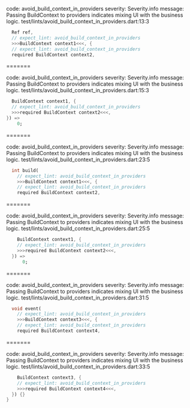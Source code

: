 code: avoid_build_context_in_providers
severity: Severity.info
message: Passing BuildContext to providers indicates mixing UI with the business logic.
test/lints/avoid_build_context_in_providers.dart:13:3

```dart
  Ref ref,
  // expect_lint: avoid_build_context_in_providers
  >>>BuildContext context1<<<, {
  // expect_lint: avoid_build_context_in_providers
  required BuildContext context2,
```

=======

code: avoid_build_context_in_providers
severity: Severity.info
message: Passing BuildContext to providers indicates mixing UI with the business logic.
test/lints/avoid_build_context_in_providers.dart:15:3

```dart
  BuildContext context1, {
  // expect_lint: avoid_build_context_in_providers
  >>>required BuildContext context2<<<,
}) =>
    0;
```

=======

code: avoid_build_context_in_providers
severity: Severity.info
message: Passing BuildContext to providers indicates mixing UI with the business logic.
test/lints/avoid_build_context_in_providers.dart:23:5

```dart
  int build(
    // expect_lint: avoid_build_context_in_providers
    >>>BuildContext context1<<<, {
    // expect_lint: avoid_build_context_in_providers
    required BuildContext context2,
```

=======

code: avoid_build_context_in_providers
severity: Severity.info
message: Passing BuildContext to providers indicates mixing UI with the business logic.
test/lints/avoid_build_context_in_providers.dart:25:5

```dart
    BuildContext context1, {
    // expect_lint: avoid_build_context_in_providers
    >>>required BuildContext context2<<<,
  }) =>
      0;
```

=======

code: avoid_build_context_in_providers
severity: Severity.info
message: Passing BuildContext to providers indicates mixing UI with the business logic.
test/lints/avoid_build_context_in_providers.dart:31:5

```dart
  void event(
    // expect_lint: avoid_build_context_in_providers
    >>>BuildContext context3<<<, {
    // expect_lint: avoid_build_context_in_providers
    required BuildContext context4,
```

=======

code: avoid_build_context_in_providers
severity: Severity.info
message: Passing BuildContext to providers indicates mixing UI with the business logic.
test/lints/avoid_build_context_in_providers.dart:33:5

```dart
    BuildContext context3, {
    // expect_lint: avoid_build_context_in_providers
    >>>required BuildContext context4<<<,
  }) {}
}
```
